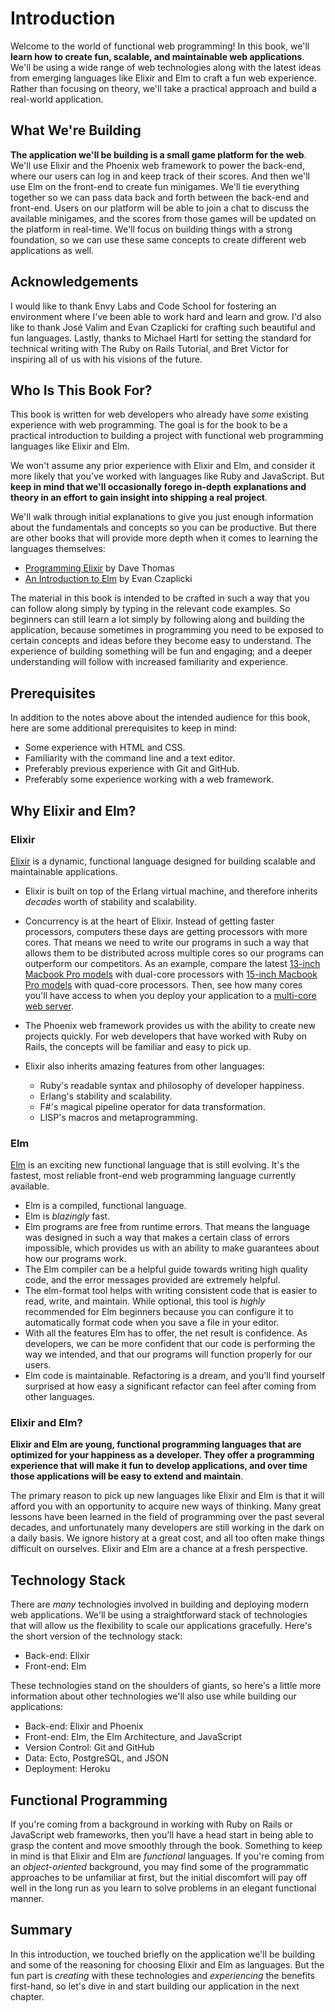 # Introduction

Welcome to the world of functional web programming! In this book, we'll **learn
how to create fun, scalable, and maintainable web applications**. We'll be
using a wide range of web technologies along with the latest ideas from
emerging languages like Elixir and Elm to craft a fun web experience. Rather
than focusing on theory, we'll take a practical approach and build a real-world
application.

## What We're Building

**The application we'll be building is a small game platform for the web**.
We'll use Elixir and the Phoenix web framework to power the back-end, where
our users can log in and keep track of their scores. And then we'll use Elm on
the front-end to create fun minigames. We'll tie everything together so we can
pass data back and forth between the back-end and front-end. Users on our
platform will be able to join a chat to discuss the available minigames, and
the scores from those games will be updated on the platform in real-time. We'll
focus on building things with a strong foundation, so we can use these same
concepts to create different web applications as well.

## Acknowledgements

I would like to thank Envy Labs and Code School for fostering an environment
where I've been able to work hard and learn and grow. I'd also like to thank
José Valim and Evan Czaplicki for crafting such beautiful and fun languages.
Lastly, thanks to Michael Hartl for setting the standard for technical writing
with The Ruby on Rails Tutorial, and Bret Victor for inspiring all of us with
his visions of the future.

## Who Is This Book For?

This book is written for web developers who already have _some_ existing
experience with web programming. The goal is for the book to be a practical
introduction to building a project with functional web programming languages
like Elixir and Elm.

We won't assume any prior experience with Elixir and Elm, and consider it more
likely that you've worked with languages like Ruby and JavaScript. But **keep
in mind that we'll occasionally forego in-depth explanations and theory in an
effort to gain insight into shipping a real project**.

We'll walk through initial explanations to give you just enough information
about the fundamentals and concepts so you can be productive. But there are
other books that will provide more depth when it comes to learning the
languages themselves:

- [Programming Elixir](https://pragprog.com/book/elixir/programming-elixir)
  by Dave Thomas
- [An Introduction to Elm](https://guide.elm-lang.org) by Evan Czaplicki

The material in this book is intended to be crafted in such a way that you can
follow along simply by typing in the relevant code examples. So beginners can
still learn a lot simply by following along and building the application,
because sometimes in programming you need to be exposed to certain concepts and
ideas before they become easy to understand. The experience of building
something will be fun and engaging; and a deeper understanding will follow with
increased familiarity and experience.

## Prerequisites

In addition to the notes above about the intended audience for this book, here
are some additional prerequisites to keep in mind:

- Some experience with HTML and CSS.
- Familiarity with the command line and a text editor.
- Preferably previous experience with Git and GitHub.
- Preferably some experience working with a web framework.

## Why Elixir and Elm?

### Elixir

[Elixir](http://elixir-lang.org) is a dynamic, functional language designed for
building scalable and maintainable applications.

- Elixir is built on top of the Erlang virtual machine, and therefore inherits
  _decades_ worth of stability and scalability.
- Concurrency is at the heart of Elixir. Instead of getting faster processors,
  computers these days are getting processors with more cores. That means we
  need to write our programs in such a way that allows them to be distributed
  across multiple cores so our programs can outperform our competitors. As an
  example, compare the latest
  [13-inch Macbook Pro models](http://www.apple.com/shop/buy-mac/macbook-pro/13-inch)
  with dual-core processors with
  [15-inch Macbook Pro models](http://www.apple.com/shop/buy-mac/macbook-pro/15-inch)
  with quad-core processors. Then, see how many cores you'll have access to
  when you deploy your application to a
  [multi-core web server](https://www.digitalocean.com/pricing/#droplet).
- The Phoenix web framework provides us with the ability to create new projects
  quickly. For web developers that have worked with Ruby on Rails, the concepts
  will be familiar and easy to pick up.
- Elixir also inherits amazing features from other languages:

  - Ruby's readable syntax and philosophy of developer happiness.
  - Erlang's stability and scalability.
  - F#'s magical pipeline operator for data transformation.
  - LISP's macros and metaprogramming.

### Elm

[Elm](http://elm-lang.org) is an exciting new functional language that is still
evolving. It's the fastest, most reliable front-end web programming language
currently available.

- Elm is a compiled, functional language.
- Elm is _blazingly_ fast.
- Elm programs are free from runtime errors. That means the language was
  designed in such a way that makes a certain class of errors impossible, which
  provides us with an ability to make guarantees about how our programs work.
- The Elm compiler can be a helpful guide towards writing high quality code,
  and the error messages provided are extremely helpful.
- The elm-format tool helps with writing consistent code that is easier to
  read, write, and maintain. While optional, this tool is _highly_ recommended
  for Elm beginners because you can configure it to automatically format code
  when you save a file in your editor.
- With all the features Elm has to offer, the net result is confidence. As
  developers, we can be more confident that our code is performing the way
  we intended, and that our programs will function properly for our users.
- Elm code is maintainable. Refactoring is a dream, and you'll find yourself
  surprised at how easy a significant refactor can feel after coming from other
  languages.

### Elixir and Elm?

**Elixir and Elm are young, functional programming languages that are optimized
for your happiness as a developer. They offer a programming experience that
will make it fun to develop applications, and over time those applications will
be easy to extend and maintain**.

The primary reason to pick up new languages like Elixir and Elm is that it will
afford you with an opportunity to acquire new ways of thinking. Many great
lessons have been learned in the field of programming over the past several
decades, and unfortunately many developers are still working in the dark on a
daily basis. We ignore history at a great cost, and all too often make things
difficult on ourselves. Elixir and Elm are a chance at a fresh perspective.

## Technology Stack

There are _many_ technologies involved in building and deploying modern web
applications. We'll be using a straightforward stack of technologies that will
allow us the flexibility to scale our applications gracefully. Here's the short
version of the technology stack:

- Back-end: Elixir
- Front-end: Elm

These technologies stand on the shoulders of giants, so here's a little more
information about other technologies we'll also use while building our
applications:

- Back-end: Elixir and Phoenix
- Front-end: Elm, the Elm Architecture, and JavaScript
- Version Control: Git and GitHub
- Data: Ecto, PostgreSQL, and JSON
- Deployment: Heroku

## Functional Programming

If you're coming from a background in working with Ruby on Rails or JavaScript
web frameworks, then you'll have a head start in being able to grasp the
content and move smoothly through the book. Something to keep in mind is that
Elixir and Elm are _functional_ languages. If you're coming from an
_object-oriented_ background, you may find some of the programmatic approaches
to be unfamiliar at first, but the initial discomfort will pay off well in the
long run as you learn to solve problems in an elegant functional manner.

## Summary

In this introduction, we touched briefly on the application we'll be building
and some of the reasoning for choosing Elixir and Elm as languages. But the
fun part is _creating_ with these technologies and _experiencing_ the benefits
first-hand, so let's dive in and start building our application in the next
chapter.

